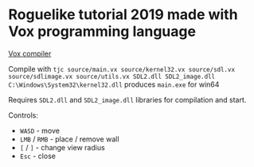 # Roguelike tutorial 2019 made with Vox programming language

[Vox compiler](https://github.com/MrSmith33/tiny_jit)

Compile with `tjc source/main.vx source/kernel32.vx source/sdl.vx source/sdlimage.vx source/utils.vx SDL2.dll SDL2_image.dll C:\Windows\System32\kernel32.dll`
produces `main.exe` for win64

Requires `SDL2.dll` and `SDL2_image.dll` libraries for compilation and start.

Controls:
* `WASD` - move
* `LMB` / `RMB` - place / remove wall
* `[` / `]` - change view radius
* `Esc` - close